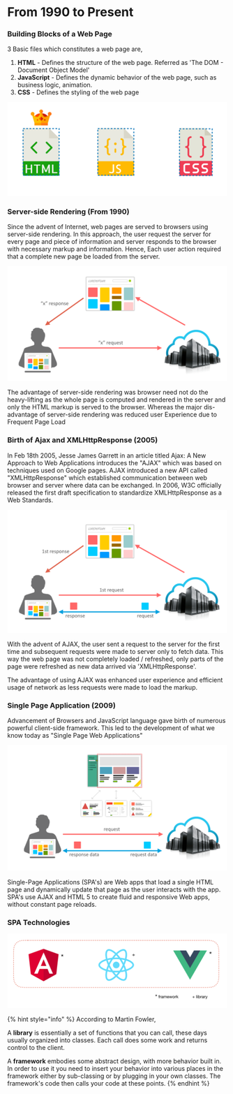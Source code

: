 # From 1990 to Present

### Building Blocks of a Web Page

3 Basic files which constitutes a web page are,

1. **HTML** - Defines the structure of the web page. Referred as 'The DOM - Document Object Model' 
2. **JavaScript** - Defines the dynamic behavior of the web page, such as business logic, animation.
3. **CSS** - Defines the styling of the web page

![3 Building blocks of a Simple web page](../.gitbook/assets/first-gen-web-page.png)

### Server-side Rendering \(From 1990\)

Since the advent of Internet, web pages are served to browsers using server-side rendering. In this approach, the user request the server for every page and piece of information and server responds to the browser with necessary markup and information. Hence, Each user action required that a complete new page be loaded from the server.

![Server-side Rendering](../.gitbook/assets/server-side-rendering.png)

The advantage of server-side rendering was browser need not do the heavy-lifting as the whole page is computed and rendered in the server and only the HTML markup is served to the browser. Whereas the major dis-advantage of server-side rendering was reduced user Experience due to Frequent Page Load

### Birth of Ajax and XMLHttpResponse \(2005\)

In Feb 18th 2005, Jesse James Garrett in an article titled Ajax: A New Approach to Web Applications introduces the "AJAX" which was based on techniques used on Google pages. AJAX introduced a new API called "XMLHttpResponse" which established communication between web browser and server where data can be exchanged. In 2006, W3C officially released the first draft specification to standardize XMLHttpResponse as a Web Standards.

![Birth of AJAX and XMLHttpResponse](../.gitbook/assets/birth-of-ajax.png)

With the advent of AJAX, the user sent a request to the server for the first time and subsequent requests were made to server only to fetch data. This way the web page was not completely loaded / refreshed, only parts of the page were refreshed as new data arrived via 'XMLHttpResponse'.

The advantage of using AJAX was enhanced user experience and efficient usage of network as less requests were made to load the markup.

### Single Page Application \(2009\)

Advancement of Browsers and JavaScript language gave birth of numerous powerful client-side framework. This led to the development of what we know today as "Single Page Web Applications"

![Single Page Application ](../.gitbook/assets/single-page-apps.png)

Single-Page Applications \(SPA's\) are Web apps that load a single HTML page and dynamically update that page as the user interacts with the app. SPA's use AJAX and HTML 5 to create fluid and responsive Web apps, without constant page reloads.

### SPA Technologies

![Top 3 JavaScript Technologies used to build Single Page Application](../.gitbook/assets/popular-spa-tech.png)

{% hint style="info" %}
According to Martin Fowler,

A **library** is essentially a set of functions that you can call, these days usually organized into classes. Each call does some work and returns control to the client.

A **framework** embodies some abstract design, with more behavior built in. In order to use it you need to insert your behavior into various places in the framework either by sub-classing or by plugging in your own classes. The framework's code then calls your code at these points.
{% endhint %}

